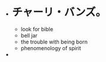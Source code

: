 - # チャーリ・バンズ。
	- look for bible
	- bell jar
	- the trouble with being born
	- phenomenology of spirit
-